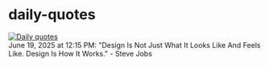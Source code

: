 # daily-quotes
[![Daily quotes](https://github.com/ceepu8/daily-quotes/actions/workflows/daily-quote.yml/badge.svg)](https://github.com/ceepu8/daily-quotes/actions/workflows/daily-quote.yml)<br/>
June 19, 2025 at 12:15 PM: "Design Is Not Just What It Looks Like And Feels Like. Design Is How It Works." - Steve Jobs
